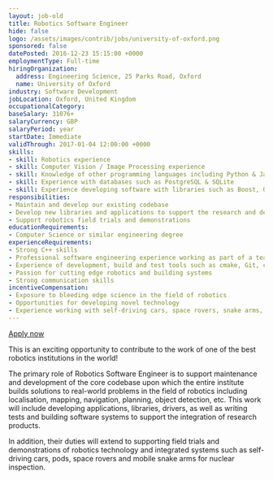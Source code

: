 ```yaml
---
layout: job-old
title: Robotics Software Engineer
hide: false
logo: /assets/images/contrib/jobs/university-of-oxford.png
sponsored: false
datePosted: 2016-12-23 15:15:00 +0000
employmentType: Full-time
hiringOrganization:
  address: Engineering Science, 25 Parks Road, Oxford
  name: University of Oxford
industry: Software Development
jobLocation: Oxford, United Kingdom
occupationalCategory:
baseSalary: 31076+
salaryCurrency: GBP
salaryPeriod: year
startDate: Immediate
validThrough: 2017-01-04 12:00:00 +0000
skills:
- skill: Robotics experience
- skill: Computer Vision / Image Processing experience
- skill: Knowledge of other programming languages including Python & Java
- skill: Experience with databases such as PostgreSQL & SQLite
- skill: Experience developing software with libraries such as Boost, OpenCV, OpenGL, CUDA or OpenCL
responsibilities:
- Maintain and develop our existing codebase
- Develop new libraries and applications to support the research and deployment of novel robotics technology
- Support robotics field trials and demonstrations
educationRequirements:
- Computer Science or similar engineering degree
experienceRequirements:
- Strong C++ skills
- Professional software engineering experience working as part of a team
- Experience of development, build and test tools such as cmake, Git, ctest, etc.
- Passion for cutting edge robotics and building systems
- Strong communication skills
incentiveCompensation:
- Exposure to bleeding edge science in the field of robotics
- Opportunities for developing novel technology
- Experience working with self-driving cars, space rovers, snake arms, ...
---
```

[Apply now](http://alturl.com/7mwpc)

This is an exciting opportunity to contribute to the work of one of the best robotics institutions in the world!

The primary role of Robotics Software Engineer is to support maintenance and development of the core codebase upon which the entire institute builds solutions to real-world problems in the field of robotics including localisation, mapping, navigation, planning, object detection, etc. This work will include developing applications, libraries, drivers, as well as writing tests and building software systems to support the integration of research products.

In addition, their duties will extend to supporting field trials and demonstrations of robotics technology and integrated systems such as self-driving cars, pods, space rovers and mobile snake arms for nuclear inspection.
